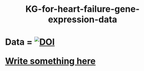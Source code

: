 <h1 align="center">
    KG-for-heart-failure-gene-expression-data

 
<h1 align="left">    
    </a>
    Data = <a href="https://doi.org/10.5281/zenodo.7790931">
        <img src="https://zenodo.org/badge/DOI/10.5281/zenodo.7772555.svg" alt="DOI">

Write something here         

